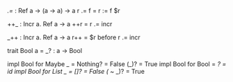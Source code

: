 _.=_ : Ref a -> (a -> a) -> a
r .= f = r := f $r

++_ : Incr a. Ref a -> a
++r = r .= incr

_++ : Incr a. Ref a -> a
r++ = $r before r .= incr

trait Bool a = _? : a -> Bool

impl Bool for Maybe _ = 
  Nothing? = False
  (_)? = True
impl Bool for Bool = _? = id
impl Bool for List _ = 
  []? = False
  (_ ~ _)? = True

